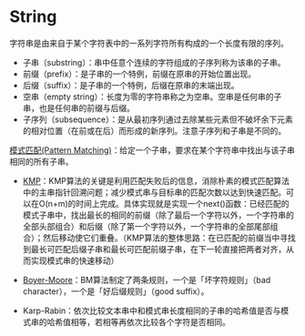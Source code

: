 # String
字符串是由来自于某个字符表中的一系列字符所有构成的一个长度有限的序列。
* 子串（substring）：串中任意个连续的字符组成的子序列称为该串的子串。
* 前缀（prefix）：是子串的一个特例，前缀在原串的开始位置出现。
* 后缀（suffix）：是子串的一个特例，后缀在原串的末端出现。
* 空串（empty string）：长度为零的字符串称之为空串。空串是任何串的子串，也是任何串的前缀与后缀。
* 子序列（subsequence）：是从最初序列通过去除某些元素但不破坏余下元素的相对位置（在前或在后）而形成的新序列。注意子序列和子串是不同的。

[模式匹配(Pattern Matching)](https://mp.weixin.qq.com/s?__biz=MzIxMjE5MTE1Nw==&mid=2653201142&idx=1&sn=8cac1bbcfdb94474f0cc3855705cc253&chksm=8c99d02cbbee593ae0fb7fa1c8c610e7c1f57009e0c0ecbe19d07f60951912c915bce65c8619&scene=21#wechat_redirect)：给定一个子串，要求在某个字符串中找出与该子串相同的所有子串。
* [KMP](https://mp.weixin.qq.com/s?__biz=MzIxMjE5MTE1Nw==&mid=2653201731&idx=1&sn=89a943000fdc0530a0c3f930002ab3cd&chksm=8c99d799bbee5e8fd88b3293fd396ac53a103db2cca95b3b46453c1740140857c77f3f69e2eb&scene=21#wechat_redirectt)：KMP算法的关键是利用匹配失败后的信息，消除朴素的模式匹配算法中的主串指针回溯问题；减少模式串与目标串的匹配次数以达到快速匹配。可以在O(n+m)的时间上完成。具体实现就是实现一个next()函数：已经匹配的模式子串中，找出最长的相同的前缀（除了最后一个字符以外，一个字符串的全部头部组合）和后缀（除了第一个字符以外，一个字符串的全部尾部组合）；然后移动使它们重叠。（KMP算法的整体思路：在已匹配的前缀当中寻找到最长可匹配后缀子串和最长可匹配前缀子串，在下一轮直接把两者对齐，从而实现模式串的快速移动）

* [Boyer-Moore](https://mp.weixin.qq.com/s?__biz=MzIxMjE5MTE1Nw==&mid=2653201540&idx=1&sn=645a3f5f3fbf30be4f6d1c23eebdf0e7&chksm=8c99d65ebbee5f482dd68efecf7b2a23e98b238ba04c1d3a6aed6c12cab76d4650c3bef5ea00&scene=21#wechat_redirect)：BM算法制定了两条规则，一个是「坏字符规则」（bad character），一个是「好后缀规则」（good suffix）。

* Karp-Rabin：依次比较文本串中和模式串长度相同的子串的哈希值是否与模式串的哈希值相等，若相等再依次比较各个字符是否相同。